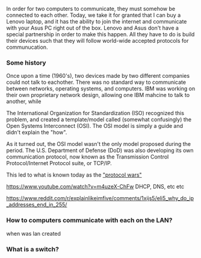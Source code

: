 In order for two computers to communicate, they  must somehow be connected to each other. Today, we take it for granted that I can buy a Lenovo laptop, and it has the ability to join the internet and communicate with your Asus PC right out of the box. Lenovo and Asus don't have a special partnership in order to make this happen. All they have to do is build their devices such that they will follow world-wide accepted protocols for communucation.

### Some history

Once upon a time (1960's), two devices made by two different companies could not talk to eachother. There was no standard way to communicate between networks, operating systems, and computers. IBM was working on their own proprietary network design, allowing one IBM mahcine to talk to another, while 

The International Organization for Standardization (ISO) recognized this problem, and created a template/model called (somewhat confusingly) the Open Systems Interconnect (OSI). The OSI model is simply a guide and didn't explain the "how". 

As it turned out, the OSI model wasn't the only model proposed during the period. The U.S. Department of Defense (DoD) was also developing its own communication protocol, now known as the Transmission Control Protocol/Internet Protocol suite, or TCP/IP. 

This led to what is known today as the ["protocol wars"](https://en.wikipedia.org/wiki/Protocol_Wars)







https://www.youtube.com/watch?v=m4uzeX-ChFw
DHCP, DNS, etc etc

https://www.reddit.com/r/explainlikeimfive/comments/1xijs5/eli5_why_do_ip_addresses_end_in_255/













### How to computers communicate with each on the LAN?
when was lan created
### What is a switch?